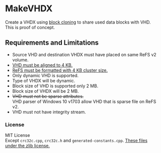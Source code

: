 # MakeVHDX
Create a VHDX using [block cloning](https://technet.microsoft.com/en-us/windows-server-docs/storage/refs/block-cloning) to share used data blocks with VHD.
This is proof of concept.

## Requirements and Limitations
- Source VHD and destination VHDX must have placed on same ReFS v2 volume.
- [VHD must be aligned to 4 KB.](https://msdn.microsoft.com/en-us/library/windows/hardware/dn567657.aspx#VHD_FORMAT)
- [ReFS must be formatted with 4 KB cluster size.](https://blogs.technet.microsoft.com/filecab/2017/01/13/cluster-size-recommendations-for-refs-and-ntfs/)
- Only dynamic VHD is supported.
- Type of VHDX will be dynamic.
- Block size of VHD is supported only 2 MB.
- Block size of VHDX will be 2 MB.
- ~~VHD must not be sparse attributes.~~  
  VHD parser of Windows 10 v1703 allow VHD that is sparse file on ReFS v2.
- VHD must not have integrity stream.

### License
MIT License  
Except `crc32c.cpp`, `crc32c.h` and `generated-constants.cpp`.
[These files under the zlib license.](https://crc32c.angeloflogic.com/license/)
